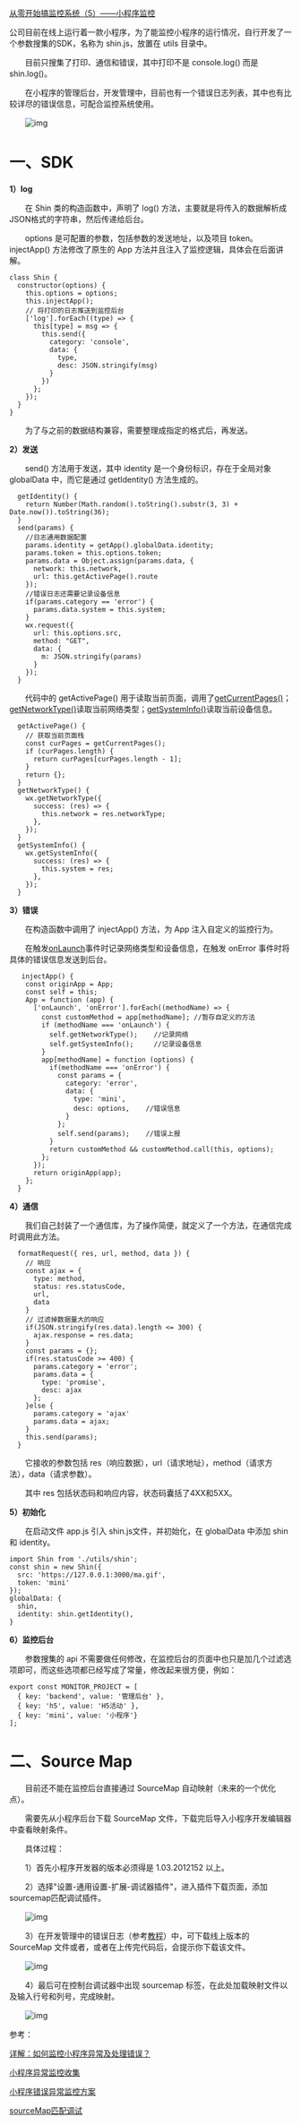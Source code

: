 [从零开始搞监控系统（5）——小程序监控](https://www.cnblogs.com/strick/p/14850757.html)

公司目前在线上运行着一款小程序，为了能监控小程序的运行情况，自行开发了一个参数搜集的SDK，名称为 shin.js，放置在 utils 目录中。

　　目前只搜集了打印、通信和错误，其中打印不是 console.log() 而是 shin.log()。

　　在小程序的管理后台，开发管理中，目前也有一个错误日志列表，其中也有比较详尽的错误信息，可配合监控系统使用。

　　![img](https://img2020.cnblogs.com/blog/211606/202106/211606-20210604180504279-2001410456.png)

# 一、SDK

**1）log**

　　在 Shin 类的构造函数中，声明了 log() 方法，主要就是将传入的数据解析成JSON格式的字符串，然后传递给后台。

　　options 是可配置的参数，包括参数的发送地址，以及项目 token。injectApp() 方法修改了原生的 App 方法并且注入了监控逻辑，具体会在后面讲解。

```
class Shin {
  constructor(options) {
    this.options = options;
    this.injectApp();
    // 将打印的日志推送到监控后台
    ['log'].forEach((type) => {
      this[type] = msg => {
        this.send({
          category: 'console',
          data: {
            type,
            desc: JSON.stringify(msg)
          }
        })
      };
    });
  }
}
```

　　为了与之前的数据结构兼容，需要整理成指定的格式后，再发送。

**2）发送**

　　send() 方法用于发送，其中 identity 是一个身份标识，存在于全局对象 globalData 中，而它是通过 getIdentity() 方法生成的。

```
  getIdentity() {
    return Number(Math.random().toString().substr(3, 3) + Date.now()).toString(36);
  }
  send(params) {
    //日志通用数据配置
    params.identity = getApp().globalData.identity;
    params.token = this.options.token;
    params.data = Object.assign(params.data, {
      network: this.network,
      url: this.getActivePage().route
    });
    //错误日志还需要记录设备信息
    if(params.category == 'error') {
      params.data.system = this.system;
    }
    wx.request({
      url: this.options.src,
      method: "GET",
      data: {
        m: JSON.stringify(params)
      }
    });
  }
```

　　代码中的 getActivePage() 用于读取当前页面，调用了[getCurrentPages()](https://developers.weixin.qq.com/miniprogram/dev/reference/api/getCurrentPages.html)；[getNetworkType()](https://developers.weixin.qq.com/miniprogram/dev/api/device/network/wx.getNetworkType.html)读取当前网络类型；[getSystemInfo()](https://developers.weixin.qq.com/miniprogram/dev/api/base/system/system-info/wx.getSystemInfo.html)读取当前设备信息。

```
  getActivePage() {
    // 获取当前页面栈
    const curPages = getCurrentPages();
    if (curPages.length) {
      return curPages[curPages.length - 1];
    }
    return {};
  }
  getNetworkType() {
    wx.getNetworkType({
      success: (res) => {
        this.network = res.networkType;
      },
    });
  }
  getSystemInfo() {
    wx.getSystemInfo({
      success: (res) => {
        this.system = res;
      },
    });
  }
```

**3）错误**

　　在构造函数中调用了 injectApp() 方法，为 App 注入自定义的监控行为。

　　在触发[onLaunch](https://developers.weixin.qq.com/miniprogram/dev/reference/api/App.html)事件时记录网络类型和设备信息，在触发 onError 事件时将具体的错误信息发送到后台。

```
   injectApp() {
    const originApp = App;
    const self = this;
    App = function (app) {
      ['onLaunch', 'onError'].forEach((methodName) => {
        const customMethod = app[methodName]; //暂存自定义的方法
        if (methodName === 'onLaunch') {
          self.getNetworkType();    //记录网络
          self.getSystemInfo();     //记录设备信息
        }
        app[methodName] = function (options) {
          if(methodName === 'onError') {
            const params = {
              category: 'error',
              data: {
                type: 'mini',
                desc: options,    //错误信息
              }
            };
            self.send(params);    //错误上报
          }
          return customMethod && customMethod.call(this, options);
        };
      });
      return originApp(app);
    };
  }
```

**4）通信**

　　我们自己封装了一个通信库，为了操作简便，就定义了一个方法，在通信完成时调用此方法。

```
  formatRequest({ res, url, method, data }) {
    // 响应
    const ajax = {
      type: method,
      status: res.statusCode,
      url,
      data
    }
    // 过滤掉数据量大的响应
    if(JSON.stringify(res.data).length <= 300) {
      ajax.response = res.data;
    }
    const params = {};
    if(res.statusCode >= 400) {
      params.category = 'error';
      params.data = {
        type: 'promise',
        desc: ajax
      };
    }else {
      params.category = 'ajax'
      params.data = ajax;
    }
    this.send(params);
  }
```

　　它接收的参数包括 res（响应数据），url（请求地址），method（请求方法），data（请求参数）。

　　其中 res 包括状态码和响应内容，状态码囊括了4XX和5XX。

**5）初始化**

　　在启动文件 app.js 引入 shin.js文件，并初始化，在 globalData 中添加 shin 和 identity。

```
import Shin from './utils/shin';
const shin = new Shin({
  src: 'https://127.0.0.1:3000/ma.gif',
  token: 'mini'
});
globalData: {
  shin,
  identity: shin.getIdentity(),
}
```

**6）监控后台**

　　参数搜集的 api 不需要做任何修改，在监控后台的页面中也只是加几个过滤选项即可，而这些选项都已经写成了常量，修改起来很方便，例如：

```
export const MONITOR_PROJECT = [
  { key: 'backend', value: '管理后台' },
  { key: 'h5', value: 'H5活动' },
  { key: 'mini', value: '小程序'}
];
```

# 二、Source Map

　　目前还不能在监控后台直接通过 SourceMap 自动映射（未来的一个优化点）。

　　需要先从小程序后台下载 SourceMap 文件，下载完后导入小程序开发编辑器中查看映射条件。

　　具体过程：

　　1）首先小程序开发器的版本必须得是 1.03.2012152 以上。

　　2）选择"设置-通用设置-扩展-调试器插件"，进入插件下载页面，添加sourcemap匹配调试插件。

　　![img](https://img2020.cnblogs.com/blog/211606/202106/211606-20210604182851166-629789919.png)

　　3）在开发管理中的错误日志（参考[教程](https://developers.weixin.qq.com/miniprogram/dev/devtools/sourcemap.html)）中，可下载线上版本的 SourceMap 文件或者，或者在上传完代码后，会提示你下载该文件。

　　![img](https://img2020.cnblogs.com/blog/211606/202106/211606-20210604183136344-1937101871.png)

　　4）最后可在控制台调试器中出现 sourcemap 标签，在此处加载映射文件以及输入行号和列号，完成映射。

　　![img](https://img2020.cnblogs.com/blog/211606/202106/211606-20210604183226733-31706648.png)

 

 

参考：

[详解：如何监控小程序异常及处理错误？](https://cloud.tencent.com/developer/article/1683396)

[小程序异常监控收集](https://developers.weixin.qq.com/community/develop/doc/000e46078b015804f6d6c2dc156006)

[小程序错误异常监控方案](https://www.wxapp-union.com/article-6184-1.html)

[sourceMap匹配调试](https://developers.weixin.qq.com/miniprogram/dev/devtools/sourcemap.html)
